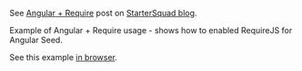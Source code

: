 See [Angular + Require](/blog/angularjs-requirejs/) post on [StarterSquad blog](/blog/).

Example of Angular + Require usage - shows how to enabled RequireJS for Angular Seed.

See this example [in browser](/examples/angularjs-requirejs-2/).
